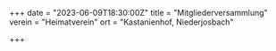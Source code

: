 +++
date = "2023-06-09T18:30:00Z"
title = "Mitgliederversammlung"
verein = "Heimatverein"
ort = "Kastanienhof, Niederjosbach"

+++
